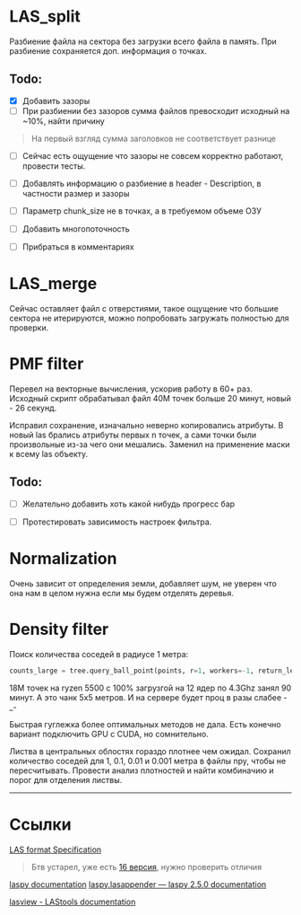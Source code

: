 # LAS_split
Разбиение файла на сектора без загрузки всего файла в память.
При разбиение сохраняется доп. информация о точках.

## Todo:
- [x] Добавить зазоры
- [ ] При разбиении без зазоров сумма файлов превосходит исходный на ~10%, найти причину
>На первый взгляд сумма заголовков не соответствует разнице

- [ ] Сейчас есть ощущение что зазоры не совсем корректно работают, провести тесты.
- [ ] Добавлять информацию о разбиение в header - Description, в частности размер и зазоры
- [ ] Параметр chunk_size не в точках, а в требуемом объеме ОЗУ
- [ ] Добавить многопоточность
- [ ] Прибраться в комментариях
  

# LAS_merge
Сейчас оставляет файл с отверстиями, такое ощущение что большие сектора не итерируются, можно попробовать загружать полностью для проверки.


# PMF filter
Перевел на векторные вычисления, ускорив работу в 60+ раз.
Исходный скрипт обрабатывал файл 40М точек больше 20 минут, новый - 26 секунд.

Исправил сохранение, изначально неверно копировались атрибуты. В новый las брались атрибуты первых n точек, а сами точки были произвольные из-за чего они мешались.
Заменил на применение маски к всему las объекту.

## Todo:
- [ ] Желательно добавить хоть какой нибудь прогресс бар
- [ ] Протестировать зависимость настроек фильтра.


# Normalization
Очень зависит от определения земли, добавляет шум, не уверен что она нам в целом нужна если мы будем отделять деревья.
  

# Density filter
Поиск количества соседей в радиусе 1 метра:
```python
counts_large = tree.query_ball_point(points, r=1, workers=-1, return_length=True)
```
18М точек на ryzen 5500 с 100% загрузгой на 12 ядер по 4.3Ghz занял 90 минут.
А это чанк 5х5 метров.
И на сервере будет проц в разы слабее -_- 

Быстрая гуглежка более оптимальных методов не дала.
Есть конечно вариант подключить GPU с CUDA, но сомнительно.

Листва в центральных облостях гораздо плотнее чем ожидал.
Сохранил количество соседей для 1, 0.1, 0.01 и 0.001 метра в файлы npy, чтобы не пересчитывать.
Провести анализ плотностей и найти комбиначию и порог для отделения листвы.

---

# Ссылки
[LAS format Specification](https://www.asprs.org/a/society/committees/standards/asprs_las_format_v12.pdf)
>Бтв устарел, уже есть [16 версия](https://github.com/user-attachments/files/19652477/LAS_1.4R16_draft_for_public_comment_v2.pdf), нужно проверить отличия 

[laspy documentation](https://laspy.readthedocs.io/en/latest/intro.html#header)
[laspy.lasappender — laspy 2.5.0 documentation](https://laspy.readthedocs.io/en/latest/_modules/laspy/lasappender.html#LasAppender)

[lasview - LAStools documentation](https://downloads.rapidlasso.de/html/lasview_README.html)
